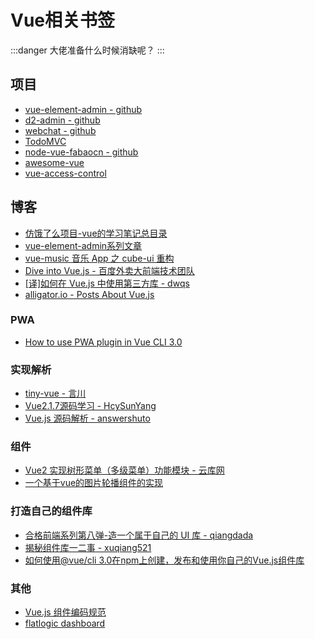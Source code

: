 # Vue相关书签

:::danger
大佬准备什么时候消缺呢？
:::


## 项目
* [vue-element-admin - github](https://github.com/PanJiaChen/vue-element-admin)  
* [d2-admin - github](https://github.com/d2-projects/d2-admin)  
* [webchat - github](https://github.com/weiyuc/webchat)  
* [TodoMVC](http://todomvc.com/)  
* [node-vue-fabaocn - github](https://github.com/wx1993/node-vue-fabaocn)  
* [awesome-vue](https://github.com/vuejs/awesome-vue)
* [vue-access-control](https://github.com/tower1229/Vue-Access-Control)

## 博客
* [仿饿了么项目-vue的学习笔记总目录](https://segmentfault.com/a/1190000009356676) 
* [vue-element-admin系列文章](https://segmentfault.com/a/1190000009090836#articleHeader5) 
* [vue-music 音乐 App 之 cube-ui 重构](https://www.imooc.com/article/22569)
* [Dive into Vue.js - 百度外卖大前端技术团队](https://juejin.im/post/5a44b15e51882538fe631406)
* [[译]如何在 Vue.js 中使用第三方库 - dwqs](https://github.com/dwqs/blog/issues/51)
* [alligator.io - Posts About Vue.js](https://alligator.io/vuejs/)

### PWA
* [How to use PWA plugin in Vue CLI 3.0](https://naturaily.com/blog/pwa-vue-cli-3)  

### 实现解析
* [tiny-vue - 言川](https://blog.lihongxun.com/categories/tiny-vue/)  
* [Vue2.1.7源码学习 - HcySunYang](http://hcysun.me/vue-design/)
* [Vue.js 源码解析 - answershuto](https://github.com/answershuto/learnVue)

### 组件
* [Vue2 实现树形菜单（多级菜单）功能模块 - 云库网](http://yunkus.com/vue-functional-module-tree-view-menu/)
* [一个基于vue的图片轮播组件的实现](https://segmentfault.com/a/1190000014660828)

### 打造自己的组件库
* [合格前端系列第八弹-造一个属于自己的 UI 库 - qiangdada](https://my.oschina.net/qiangdada/blog/1590089)
* [揭秘组件库一二事 - xuqiang521](https://github.com/frontend9/fe9-library/issues/99)
* [如何使用@vue/cli 3.0在npm上创建，发布和使用你自己的Vue.js组件库](http://www.cnblogs.com/fundebug/p/9154751.html)
### 其他

* [Vue.js 组件编码规范](https://pablohpsilva.github.io/vuejs-component-style-guide/#/chinese)
* [flatlogic dashboard](https://flatlogic.com/admin-dashboards/sing-app-vue-dashboard/demo)
